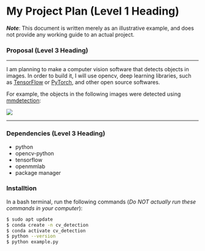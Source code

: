 # My Project Plan (Level 1 Heading)
***Note***: This document is written merely as an illustrative example, and does not provide any working guide to an actual project.

### Proposal (Level 3 Heading)
---
 I am planning to make a computer vision software that detects objects in images.
 In order to build it, I will use opencv, deep learning libraries, such as [TensorFlow](https://www.tensorflow.org/?hl=ko) or [PyTorch](https://pytorch.org/), and other open source softwares.
 
  For example, the objects in the following images were detected using [mmdetection](https://github.com/open-mmlab/mmdetection): 
  
  ![](https://user-images.githubusercontent.com/12907710/137271636-56ba1cd2-b110-4812-8221-b4c120320aa9.png)
  
  ---
  ### Dependencies (Level 3 Heading)
- python
- opencv-python
- tensorflow
- openmmlab
- package manager

### Installtion
 In a bash terminal, run the following commands (*Do NOT actually run these commands in your computer*):
 ```sh
$ sudo apt update 
$ conda create -n cv_detection 
$ conda activate cv_detection 
$ python --version 
$ python example.py
```
